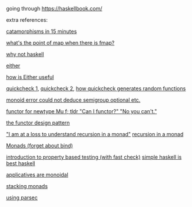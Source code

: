 going through https://haskellbook.com/

extra references:

[catamorphisms in 15 minutes](http://chrislambda.github.io/blog/2014/01/30/catamorphisms-in-15-minutes/)

[what's the point of map when there is fmap?](https://stackoverflow.com/questions/6824255/whats-the-point-of-map-in-haskell-when-there-is-fmap)

[why not haskell](https://pchiusano.github.io/2017-01-20/why-not-haskell.html)

[either](https://tuttlem.github.io/2013/01/05/either-type-in-haskell.html)

[how is Either useful](https://www.reddit.com/r/haskell/comments/9r3xyf/how_is_either_useful/)

[quickcheck 1](https://cseweb.ucsd.edu/classes/wi14/cse230-a/lectures/lec-quickcheck.html),
[quickcheck 2](https://begriffs.com/posts/2017-01-14-design-use-quickcheck.html),
[how quickcheck generates random functions](https://kseo.github.io/posts/2016-12-14-how-quick-check-generate-random-functions.html)

[monoid error could not deduce semigroup optional etc.](https://stackoverflow.com/questions/52237895/could-not-deduce-semigroup-optional-a-arising-from-the-superclasses-of-an-in)

[functor for newtype Mu f; tldr "Can I functor?" "No you can't."](https://stackoverflow.com/questions/39770191/functor-instance-for-newtype-mu-f-inf-outf-f-mu-f)

[the functor design pattern](http://www.haskellforall.com/2012/09/the-functor-design-pattern.html)

["I am at a loss to understand recursion in a monad"](https://stackoverflow.com/questions/27062003/recursion-in-a-monad)
[recursion in a monad](https://wiki.haskell.org/Recursion_in_a_monad)

[Monads \(forget about bind\)](https://www.ahnfelt.net/monads-forget-about-bind/)

[introduction to property based testing (with fast check)](https://medium.com/criteo-labs/introduction-to-property-based-testing-f5236229d237)
[simple haskell is best haskell](https://medium.com/@fommil/simple-haskell-is-best-haskell-6a1ea59c73b)

[applicatives are monoidal](https://argumatronic.com/posts/2017-03-08-applicative-instances.html)

[stacking monads](https://blog.ssanj.net/posts/2018-01-12-stacking-the-readert-writert-monad-transformer-stack-in-haskell.html)

[using parsec](http://book.realworldhaskell.org/read/using-parsec.html)
